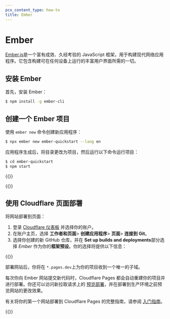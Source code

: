 ```yaml
---
pcx_content_type: how-to
title: Ember
---
```


# Ember

[Ember.js](https://emberjs.com)是一个富有成效、久经考验的 JavaScript 框架，用于构建现代网络应用程序。它包含构建可在任何设备上运行的丰富用户界面所需的一切。

## 安装 Ember

首先，安装 Ember：

```sh
$ npm install -g ember-cli
```

## 创建一个 Ember 项目

使用 `ember new` 命令创建新应用程序：

```sh
$ npx ember new ember-quickstart --lang en
```

应用程序生成后，将目录更改为项目，然后运行以下命令运行项目：

```sh
$ cd ember-quickstart
$ npm start
```

{{<render file="_tutorials-before-you-start.md">}}

{{<render file="/_framework-guides/_create-github-repository_no_init.md">}}

## 使用 Cloudflare 页面部署

将网站部署到页面：

1. 登录 [Cloudflare 仪表板](https://dash.cloudflare.com/) 并选择你的账户。
2. 在账户主页，选择 **工作者和页面**> **创建应用程序**> **页面**> **连接到 Git**。
3. 选择你创建的新 GitHub 仓库，并在  **Set up builds and deployments**部分选择 _Ember_ 作为你的**框架预设**。你的选择将提供以下信息：

{{<pages-build-preset framework="ember-js">}}

部署网站后，你将在 `*.pages.dev`上为你的项目收到一个唯一的子域。

每次你向 Ember 网站提交新代码时，Cloudflare Pages 都会自动重建你的项目并进行部署。你还可以访问新拉取请求上的 [预览部署](/pages/configuration/preview-deployments/)，并在部署到生产环境之前预览网站的更改效果。

有关将你的第一个网站部署到 Cloudflare Pages 的完整指南，请参阅 [入门指南](/pages/get-started/)。

{{<render file="/_framework-guides/_learn-more.md" withParameters="Ember">}}